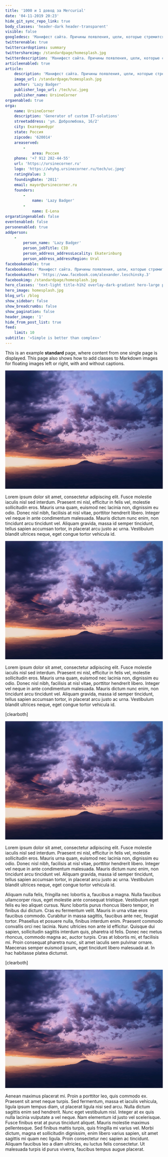 ```yaml
---
title: '1000 и 1 довод за Mercurial'
date: '04-11-2019 20:23'
hide_git_sync_repo_link: true
body_classes: 'header-dark header-transparent'
visible: false
googledesc: 'Манифест сайта. Причины появления, цели, которые стремится достичь автор и какие задачи решить.'
twitterenable: true
twittercardoptions: summary
twittershareimg: /standardpage/homesplash.jpg
twitterdescription: 'Манифест сайта. Причины появления, цели, которые стремится достичь автор и какие задачи решить.'
articleenabled: true
article:
    description: 'Манифест сайта. Причины появления, цели, которые стремится достичь автор и какие задачи решить.'
    image_url: /standardpage/homesplash.jpg
    author: 'Lazy Badger'
    publisher_logo_url: /tech/uc.jpeg
    publisher_name: UrsineCorner
orgaenabled: true
orga:
    name: UrsineCorner
    description: 'Generator of custom IT-solutions'
    streetaddress: 'ул. Добролюбова, 16/2'
    city: Екатеринбург
    state: Россия
    zipcode: '620014'
    areaserved:
        -
            area: Россия
    phone: '+7 912 282-44-55'
    url: 'https://ursinecorner.ru'
    logo: 'https://whyhg.ursinecorner.ru/tech/uc.jpeg'
    ratingValue: 3
    foundingDate: '2011'
    email: mayor@ursinecorner.ru
    founders:
        -
            name: 'Lazy Badger'
        -
            name: E-Lena
orgaratingenabled: false
eventenabled: false
personenabled: true
addperson:
    -
        person_name: 'Lazy Badger'
        person_jobTitle: CIO
        person_address_addressLocality: Ekaterinburg
        person_address_addressRegion: Ural
facebookenable: true
facebookdesc: 'Манифест сайта. Причины появления, цели, которые стремится достичь автор и какие задачи решить.'
facebookauthor: 'https://www.facebook.com/alexander.leschinsky.3'
facebookimg: /standardpage/homesplash.jpg
hero_classes: 'text-light title-h1h2 overlay-dark-gradient hero-large parallax'
hero_image: homesplash.jpg
blog_url: /blog
show_sidebar: false
show_breadcrumbs: false
show_pagination: false
header_image: '1'
hide_from_post_list: true
feed:
    limit: 10
subtitle: '«Simple is better than complex»'
---
```


This is an example **standard** page, where content from one single page is displayed. This page also shows how to add classes to Markdown images for floating images left or right, with and without captions.

![Sky and Mountain](chase-moyer-730496-unsplash.jpg)

Lorem ipsum dolor sit amet, consectetur adipiscing elit. Fusce molestie iaculis nisl sed interdum. Praesent mi nisl, efficitur in felis vel, molestie sollicitudin eros. Mauris urna quam, euismod nec lacinia non, dignissim eu odio. Donec nisl nibh, facilisis at nisl vitae, porttitor hendrerit libero. Integer vel neque in ante condimentum malesuada. Mauris dictum nunc enim, non tincidunt arcu tincidunt vel. Aliquam gravida, massa id semper tincidunt, tellus sapien accumsan tortor, in placerat arcu justo ac urna. Vestibulum blandit ultrices neque, eget congue tortor vehicula id.

![Sky and Mountain](chase-moyer-730496-unsplash.jpg?resize=600,450&classes=caption,caption-left,figure-left "Photo by Chase Moyer on Unsplash")

Lorem ipsum dolor sit amet, consectetur adipiscing elit. Fusce molestie iaculis nisl sed interdum. Praesent mi nisl, efficitur in felis vel, molestie sollicitudin eros. Mauris urna quam, euismod nec lacinia non, dignissim eu odio. Donec nisl nibh, facilisis at nisl vitae, porttitor hendrerit libero. Integer vel neque in ante condimentum malesuada. Mauris dictum nunc enim, non tincidunt arcu tincidunt vel. Aliquam gravida, massa id semper tincidunt, tellus sapien accumsan tortor, in placerat arcu justo ac urna. Vestibulum blandit ultrices neque, eget congue tortor vehicula id.

[clearboth]

![Sky and Mountain](chase-moyer-730496-unsplash.jpg?resize=600,450&classes=caption,caption-right,figure-right "Photo by Chase Moyer on Unsplash")

Lorem ipsum dolor sit amet, consectetur adipiscing elit. Fusce molestie iaculis nisl sed interdum. Praesent mi nisl, efficitur in felis vel, molestie sollicitudin eros. Mauris urna quam, euismod nec lacinia non, dignissim eu odio. Donec nisl nibh, facilisis at nisl vitae, porttitor hendrerit libero. Integer vel neque in ante condimentum malesuada. Mauris dictum nunc enim, non tincidunt arcu tincidunt vel. Aliquam gravida, massa id semper tincidunt, tellus sapien accumsan tortor, in placerat arcu justo ac urna. Vestibulum blandit ultrices neque, eget congue tortor vehicula id.

Aliquam nulla felis, fringilla nec lobortis a, faucibus a magna. Nulla faucibus ullamcorper risus, eget molestie ante consequat tristique. Vestibulum eget felis eu leo aliquet cursus. Nunc lobortis purus rhoncus libero tempor, in finibus dui dictum. Cras eu fermentum velit. Mauris in urna vitae eros faucibus commodo. Curabitur in massa sagittis, faucibus ante nec, feugiat tortor. Phasellus et posuere nulla, finibus interdum enim. Praesent commodo convallis orci nec lacinia. Nunc ultricies non ante id efficitur. Quisque dui sapien, sollicitudin sagittis interdum quis, pharetra id felis. Donec nec metus rhoncus, commodo magna ac, auctor turpis. Cras at lobortis mi, et facilisis mi. Proin consequat pharetra nunc, sit amet iaculis sem pulvinar ornare. Maecenas semper euismod ipsum, eget tincidunt libero malesuada at. In hac habitasse platea dictumst.

[clearboth]

![Sky and Mountain](chase-moyer-730496-unsplash.jpg?resize=600,450&classes=left)

Aenean maximus placerat mi. Proin a porttitor leo, quis commodo ex. Praesent sit amet neque turpis. Sed fermentum, massa et iaculis vehicula, ligula ipsum tempus diam, ut placerat ligula nisi sed arcu. Nulla dictum sagittis enim sed hendrerit. Nunc eget vestibulum nisl. Integer at ex quis nulla lacinia vulputate a vel neque. Nam elementum id justo vel scelerisque. Fusce finibus erat at purus tincidunt aliquet. Mauris molestie maximus pellentesque. Sed finibus mattis turpis, quis fringilla mi varius vel. Morbi dictum, magna et sollicitudin dignissim, enim libero varius sapien, sit amet sagittis mi quam nec ligula. Proin consectetur nec sapien ac tincidunt. Aliquam faucibus leo a diam ultricies, eu luctus felis consectetur. Ut malesuada turpis id purus viverra, faucibus tempus augue placerat.

